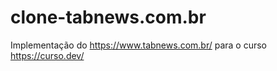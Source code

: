 # clone-tabnews.com.br
Implementação do https://www.tabnews.com.br/ para o curso https://curso.dev/
